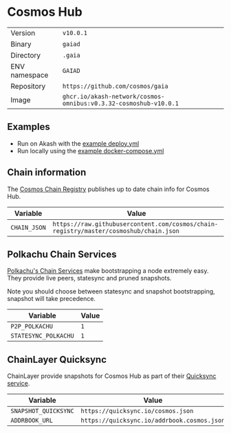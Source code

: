 # Cosmos Hub

| | |
|---|---|
|Version|`v10.0.1`|
|Binary|`gaiad`|
|Directory|`.gaia`|
|ENV namespace|`GAIAD`|
|Repository|`https://github.com/cosmos/gaia`|
|Image|`ghcr.io/akash-network/cosmos-omnibus:v0.3.32-cosmoshub-v10.0.1`|

## Examples

- Run on Akash with the [example deploy.yml](./deploy.yml)
- Run locally using the [example docker-compose.yml](./docker-compose.yml)

## Chain information

The [Cosmos Chain Registry](https://github.com/cosmos/chain-registry) publishes up to date chain info for Cosmos Hub.

|Variable|Value|
|---|---|
|`CHAIN_JSON`|`https://raw.githubusercontent.com/cosmos/chain-registry/master/cosmoshub/chain.json`|

## Polkachu Chain Services

[Polkachu's Chain Services](https://www.polkachu.com/) make bootstrapping a node extremely easy. They provide live peers, statesync and pruned snapshots.

Note you should choose between statesync and snapshot bootstrapping, snapshot will take precedence.

|Variable|Value|
|---|---|
|`P2P_POLKACHU`|`1`|
|`STATESYNC_POLKACHU`|`1`|

## ChainLayer Quicksync

ChainLayer provide snapshots for Cosmos Hub as part of their [Quicksync service](https://quicksync.io/networks/cosmos.html).

|Variable|Value|
|---|---|
|`SNAPSHOT_QUICKSYNC`|`https://quicksync.io/cosmos.json`|
|`ADDRBOOK_URL`|`https://quicksync.io/addrbook.cosmos.json`|
